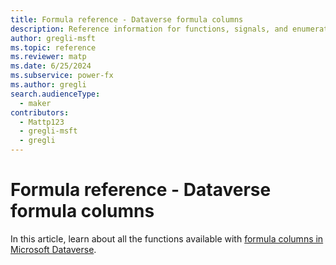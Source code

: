 ```yaml
---
title: Formula reference - Dataverse formula columns
description: Reference information for functions, signals, and enumerations available with formula columns in Microsoft Dataverse.
author: gregli-msft
ms.topic: reference
ms.reviewer: matp
ms.date: 6/25/2024
ms.subservice: power-fx
ms.author: gregli
search.audienceType:
  - maker
contributors:
  - Mattp123
  - gregli-msft
  - gregli
---
```


# Formula reference - Dataverse formula columns

In this article, learn about all the functions available with [formula columns in Microsoft Dataverse](/power-apps/maker/data-platform/formula-columns?tabs=type-or-paste).

